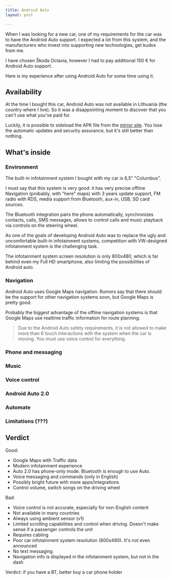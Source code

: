 ```yaml
---
title: Android Auto
layout: post

---
```


When I was looking for a new car, one of my requirements for the car was to have the Android Auto support.
I expected a lot from this system, and the manufacturers who invest into supporting new technologies, get kudos from me.

I have chosen Škoda Octavia, however I had to pay additional 150 € for Android Auto support.

Here is my experience after using Android Auto for some time using it.

## Availability

At the time I bought this car, Android Auto was not available in Lithuania (the country where I live).
So it was a disappointing moment to discover that you can't use what you've paid for.

Luckily, it is possible to sideload the APK file from the [mirror site](http://www.apkmirror.com/apk/google-inc/android-auto/).
You lose the automatic updates and security assurance, but it's still better than nothing.

## What's inside

### Environment

The built-in infotainment system I bought with my car is 6,5" "Columbus".

I must say that this system is very good: it has very precise offline Navigation (probably, with "here" maps) with 3 years update support,
FM radio with RDS, media support from Bluetooth, aux-in, USB, SD card sources.

The Bluetooth integration pairs the phone automatically, synchronizes contacts, calls, SMS messages,
allows to control calls and music playback via controls on the steering wheel.

As one of the goals of developing Android Auto was to replace the ugly and uncomfortable built-in infotainment systems,
competition with VW-designed infotainment system is the challenging task.

The infotainment system screen resolution is only 800x480, which is far behind even my Full HD smartphone,
also limiting the possibilities of Android auto.


### Navigation

Android Auto uses Google Maps navigation. Rumors say that there should be the support for other navigation systems soon,
but Google Maps is pretty good.

Probably the biggest advantage of the offline navigation systems is that Google Maps use realtime traffic information
for route planning.



> Due to the Android Auto safety requirements, it is not allowed to make more than 6 touch interactions with the system
when the car is moving. You must use voice control for everything.

### Phone and messaging

### Music

### Voice control

### Android Auto 2.0

### Automate

### Limitations (???)


## Verdict



Good:

 * Google Maps with Traffic data
 * Modern infotainment experience
 * Auto 2.0 has phone-only mode. Bluetooth is enough to use Auto.
 * Voice messaging and commands (only in English)
 * Possibly bright future with more apps/integrations
 * Control volume, switch songs on the driving wheel

Bad:

 * Voice control is not accurate, especially for non-English content
 * Not available in many countries
 * Always using ambient sensor (v1)
 * Limited scrolling capabilities and control when driving. Doesn't make sense if a passenger controls the unit
 * Requires cabling
 * Poor car infotainment system resolution (800x480). It's not even announced
 * No text messaging
 * Navigation info is displayed in the infotainment system, but not in the dash

Verdict: if you have a BT, better buy a car phone holder